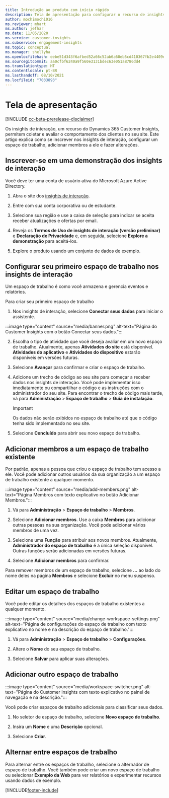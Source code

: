```yaml
---
title: Introdução ao produto com início rápido
description: Tela de apresentação para configurar o recurso de insights de interação.
author: mochimochi016
ms.reviewer: mhart
ms.author: jefhar
ms.date: 11/05/2020
ms.service: customer-insights
ms.subservice: engagement-insights
ms.topic: conceptual
ms.manager: shellyha
ms.openlocfilehash: eebe51d343f6afbed52a66c52ab6a60eb5cd410367fb2e4409eb8679f357c91e
ms.sourcegitcommit: aa0cfbf6240a9f560e3131bdec63e051a8786dd4
ms.translationtype: HT
ms.contentlocale: pt-BR
ms.lasthandoff: 08/10/2021
ms.locfileid: "7033893"
---
```

# <a name="first-run-experience"></a>Tela de apresentação

[!INCLUDE [cc-beta-prerelease-disclaimer](includes/cc-beta-prerelease-disclaimer.md)]

Os insights de interação, um recurso do Dynamics 365 Customer Insights, permitem coletar e avaliar o comportamento dos clientes no seu site. Este artigo explica como se inscrever nos insights de interação, configurar um espaço de trabalho, adicionar membros a ele e fazer alterações.

## <a name="sign-up-for-a-demo-of-engagement-insights"></a>Inscrever-se em uma demonstração dos insights de interação

Você deve ter uma conta de usuário ativa do Microsoft Azure Active Directory. 

1. Abra o site dos [insights de interação](https://pi.dynamics.com/). 

1. Entre com sua conta corporativa ou de estudante.

1. Selecione sua região e use a caixa de seleção para indicar se aceita receber atualizações e ofertas por email.

1. Reveja os **Termos de Uso de insights de interação (versão preliminar)** e **Declaração de Privacidade** e, em seguida, selecione **Explore a demonstração** para aceitá-los.

1. Explore o produto usando um conjunto de dados de exemplo. 

## <a name="set-up-your-first-workspace-in-engagement-insights"></a>Configurar seu primeiro espaço de trabalho nos insights de interação

Um espaço de trabalho é como você armazena e gerencia eventos e relatórios.

Para criar seu primeiro espaço de trabalho

1. Nos insights de interação, selecione **Conectar seus dados** para iniciar o assistente. 

:::image type="content" source="media/banner.png" alt-text="Página do Customer Insights com o botão Conectar seus dados.":::

2. Escolha o tipo de atividade que você deseja avaliar em um novo espaço de trabalho. Atualmente, apenas **Atividades do site** está disponível. **Atividades do aplicativo** e **Atividades do dispositivo** estarão disponíveis em versões futuras.

1. Selecione **Avançar** para confirmar e criar o espaço de trabalho.

1. Adicione um trecho de código ao seu site para começar a receber dados nos insights de interação. Você pode implementar isso imediatamente ou compartilhar o código e as instruções com o administrador do seu site. Para encontrar o trecho de código mais tarde, vá para **Administração** > **Espaço de trabalho** > **Guia de instalação**.

   > [!IMPORTANT]
   > Os dados não serão exibidos no espaço de trabalho até que o código tenha sido implementado no seu site.

1. Selecione **Concluído** para abrir seu novo espaço de trabalho. 

## <a name="add-members-to-an-existing-workspace"></a>Adicionar membros a um espaço de trabalho existente

Por padrão, apenas a pessoa que criou o espaço de trabalho tem acesso a ele. Você pode adicionar outros usuários da sua organização a um espaço de trabalho existente a qualquer momento.

:::image type="content" source="media/add-members.png" alt-text="Página Membros com texto explicativo no botão Adicionar Membros.":::

1. Vá para **Administração** > **Espaço de trabalho** > **Membros**.

2. Selecione **Adicionar membros**. Use a caixa **Membros** para adicionar outras pessoas na sua organização. Você pode adicionar vários membros de uma vez.

3. Selecione uma **Função** para atribuir aos novos membros. Atualmente, **Administrador do espaço de trabalho** é a única seleção disponível. Outras funções serão adicionadas em versões futuras.

4. Selecione **Adicionar membros** para confirmar.

Para remover membros de um espaço de trabalho, selecione **...** ao lado do nome deles na página **Membros** e selecione **Excluir** no menu suspenso.

## <a name="edit-a-workspace"></a>Editar um espaço de trabalho

Você pode editar os detalhes dos espaços de trabalho existentes a qualquer momento.

:::image type="content" source="media/change-workspace-settings.png" alt-text="Página de configurações do espaço de trabalho com texto explicativo no nome e na descrição do espaço de trabalho.":::

1. Vá para **Administração** > **Espaço de trabalho** > **Configurações**.

1. Altere o **Nome** do seu espaço de trabalho.

1. Selecione **Salvar** para aplicar suas alterações.

## <a name="add-another-new-workspace"></a>Adicionar outro espaço de trabalho

:::image type="content" source="media/workspace-switcher.png" alt-text="Página do Customer Insights com texto explicativo no painel de navegação e na descrição.":::

Você pode criar espaços de trabalho adicionais para classificar seus dados.

1. No seletor de espaço de trabalho, selecione **Novo espaço de trabalho**.

1. Insira um **Nome** e uma **Descrição** opcional.

1. Selecione **Criar**.

## <a name="switch-between-workspaces"></a>Alternar entre espaços de trabalho

Para alternar entre os espaços de trabalho, selecione o alternador de espaço de trabalho. Você também pode criar um novo espaço de trabalho ou selecionar **Exemplo da Web** para ver relatórios e experimentar recursos usando dados de exemplo. 



[!INCLUDE[footer-include](../includes/footer-banner.md)]